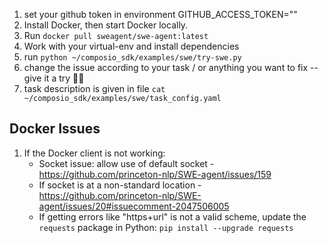 1. set your github token in environment 
    GITHUB_ACCESS_TOKEN=""
2. Install Docker, then start Docker locally. 
3. Run 
   `docker pull sweagent/swe-agent:latest`
4. Work with your virtual-env and install dependencies 
5. run 
   `python ~/composio_sdk/examples/swe/try-swe.py`
6. change the issue according to your task / or anything you want to fix -- give it a try 🚀🚀 
7. task description is given in file 
   `cat ~/composio_sdk/examples/swe/task_config.yaml`


## Docker Issues

1. If the Docker client is not working:
   - Socket issue: allow use of default socket - https://github.com/princeton-nlp/SWE-agent/issues/159
   - If socket is at a non-standard location - https://github.com/princeton-nlp/SWE-agent/issues/20#issuecomment-2047506005
   - If getting errors like "https+url" is not a valid scheme, update the `requests` package in Python:
    `pip install --upgrade requests`
